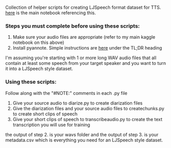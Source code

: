 Collection of helper scripts for creating LJSpeech format dataset for TTS. [here](https://www.kaggle.com/code/maxbr0wn/tutorial-fine-tuning-xttsv2-english/) is the main notebook referencing this.

### Steps you must complete before using these scripts: ###
1. Make sure your audio files are appropriate (refer to my main kaggle notebook on this above)
2. Install pyannote. Simple instructions are [here](https://github.com/pyannote/pyannote-audio#installation) under the TL;DR heading

I'm assuming you're starting with 1 or more long WAV audio files that all contain at least some speech from your target speaker and you want to turn it into a LJSpeech style dataset.

### Using these scripts: ###
Follow along with the "#NOTE:" comments in each .py file

1. Give your source audio to diarize.py to create diarization files
2. Give the diarization files and your source audio files to createchunks.py to create short clips of speech
3. Give your short clips of speech to transcribeaudio.py to create the text transcription you will use for training

the output of step 2. is your wavs folder and the output of step 3. is your metadata.csv which is everything you need for an LJSpeech style dataset.
